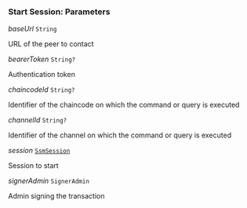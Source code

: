 

### Start Session: Parameters  
  
<article>

*baseUrl* `String` 

URL of the peer to contact

</article>
<article>

*bearerToken* `String?` 

Authentication token

</article>
<article>

*chaincodeId* `String?` 

Identifier of the chaincode on which the command or query is executed

</article>
<article>

*channelId* `String?` 

Identifier of the channel on which the command or query is executed

</article>
<article>

*session* [`SsmSession`](#ssmsession) 

Session to start

</article>
<article>

*signerAdmin* `SignerAdmin` 

Admin signing the transaction

</article>

